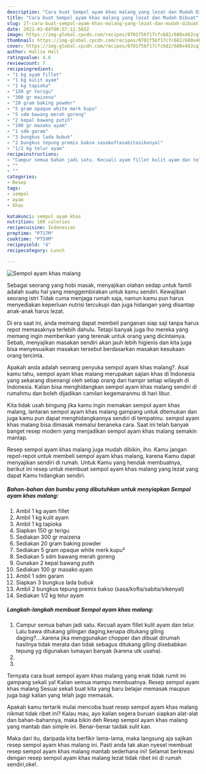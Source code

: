 ```yaml
---
description: "Cara buat Sempol ayam khas malang yang lezat dan Mudah Dibuat"
title: "Cara buat Sempol ayam khas malang yang lezat dan Mudah Dibuat"
slug: 27-cara-buat-sempol-ayam-khas-malang-yang-lezat-dan-mudah-dibuat
date: 2021-03-04T06:57:12.565Z
image: https://img-global.cpcdn.com/recipes/0701f5bf17cfc682/680x482cq70/sempol-ayam-khas-malang-foto-resep-utama.jpg
thumbnail: https://img-global.cpcdn.com/recipes/0701f5bf17cfc682/680x482cq70/sempol-ayam-khas-malang-foto-resep-utama.jpg
cover: https://img-global.cpcdn.com/recipes/0701f5bf17cfc682/680x482cq70/sempol-ayam-khas-malang-foto-resep-utama.jpg
author: Hallie Hall
ratingvalue: 4.6
reviewcount: 7
recipeingredient:
- "1 kg ayam fillet"
- "1 kg kulit ayam"
- "1 kg tapioka"
- "150 gr terigu"
- "300 gr maizena"
- "20 gram baking powder"
- "5 gram opaque white merk kupu"
- "5 sdm bawang merah goreng"
- "2 kepal bawang putih"
- "100 gr masako ayam"
- "1 sdm garam"
- "3 bungkus lada bubuk"
- "2 bungkus tepung premix bakso sasakoftasabitasikenyal"
- "1/2 kg telur ayam"
recipeinstructions:
- "Campur semua bahan jadi satu. Kecuali ayam fillet kulit ayam dan telur. Lalu bawa ditukang gilingan daging,kenapa ditukang giling daging?....karena jika menggunakan chopper dan dibuat dirumah hasilnya tidak merata dan tidak sebagus ditukang giling disebabkan tepung yg digunakan lumayan banyak (karena utk usaha)."
- ""
- ""
categories:
- Resep
tags:
- sempol
- ayam
- khas

katakunci: sempol ayam khas 
nutrition: 189 calories
recipecuisine: Indonesian
preptime: "PT17M"
cooktime: "PT59M"
recipeyield: "4"
recipecategory: Lunch

---
```



![Sempol ayam khas malang](https://img-global.cpcdn.com/recipes/0701f5bf17cfc682/680x482cq70/sempol-ayam-khas-malang-foto-resep-utama.jpg)

Sebagai seorang yang hobi masak, menyajikan olahan sedap untuk famili adalah suatu hal yang menggembirakan untuk kamu sendiri. Kewajiban seorang istri Tidak cuma menjaga rumah saja, namun kamu pun harus menyediakan keperluan nutrisi tercukupi dan juga hidangan yang disantap anak-anak harus lezat.

Di era  saat ini, anda memang dapat membeli panganan siap saji tanpa harus repot memasaknya terlebih dahulu. Tetapi banyak juga lho mereka yang memang ingin memberikan yang terenak untuk orang yang dicintainya. Sebab, menyajikan masakan sendiri akan jauh lebih higienis dan kita juga bisa menyesuaikan masakan tersebut berdasarkan masakan kesukaan orang tercinta. 



Apakah anda adalah seorang penyuka sempol ayam khas malang?. Asal kamu tahu, sempol ayam khas malang merupakan sajian khas di Indonesia yang sekarang disenangi oleh setiap orang dari hampir setiap wilayah di Indonesia. Kalian bisa menghidangkan sempol ayam khas malang sendiri di rumahmu dan boleh dijadikan camilan kegemaranmu di hari libur.

Kita tidak usah bingung jika kamu ingin memakan sempol ayam khas malang, lantaran sempol ayam khas malang gampang untuk ditemukan dan juga kamu pun dapat menghidangkannya sendiri di tempatmu. sempol ayam khas malang bisa dimasak memalui beraneka cara. Saat ini telah banyak banget resep modern yang menjadikan sempol ayam khas malang semakin mantap.

Resep sempol ayam khas malang juga mudah dibikin, lho. Kamu jangan repot-repot untuk membeli sempol ayam khas malang, karena Kamu dapat menyajikan sendiri di rumah. Untuk Kamu yang hendak membuatnya, berikut ini resep untuk membuat sempol ayam khas malang yang lezat yang dapat Kamu hidangkan sendiri.

<!--inarticleads1-->

##### Bahan-bahan dan bumbu yang dibutuhkan untuk menyiapkan Sempol ayam khas malang:

1. Ambil 1 kg ayam fillet
1. Ambil 1 kg kulit ayam
1. Ambil 1 kg tapioka
1. Siapkan 150 gr terigu
1. Sediakan 300 gr maizena
1. Sediakan 20 gram baking powder
1. Sediakan 5 gram opaque white merk kupu²
1. Sediakan 5 sdm bawang merah goreng
1. Gunakan 2 kepal bawang putih
1. Sediakan 100 gr masako ayam
1. Ambil 1 sdm garam
1. Siapkan 3 bungkus lada bubuk
1. Ambil 2 bungkus tepung premix bakso (sasa/kofta/sabita/sikenyal)
1. Sediakan 1/2 kg telur ayam




<!--inarticleads2-->

##### Langkah-langkah membuat Sempol ayam khas malang:

1. Campur semua bahan jadi satu. Kecuali ayam fillet kulit ayam dan telur. Lalu bawa ditukang gilingan daging,kenapa ditukang giling daging?....karena jika menggunakan chopper dan dibuat dirumah hasilnya tidak merata dan tidak sebagus ditukang giling disebabkan tepung yg digunakan lumayan banyak (karena utk usaha).
1. 
1. 




Ternyata cara buat sempol ayam khas malang yang enak tidak rumit ini gampang sekali ya! Kalian semua mampu membuatnya. Resep sempol ayam khas malang Sesuai sekali buat kita yang baru belajar memasak maupun juga bagi kalian yang telah jago memasak.

Apakah kamu tertarik mulai mencoba buat resep sempol ayam khas malang nikmat tidak ribet ini? Kalau mau, ayo kalian segera buruan siapkan alat-alat dan bahan-bahannya, maka bikin deh Resep sempol ayam khas malang yang mantab dan simple ini. Benar-benar taidak sulit kan. 

Maka dari itu, daripada kita berfikir lama-lama, maka langsung aja sajikan resep sempol ayam khas malang ini. Pasti anda tak akan nyesel membuat resep sempol ayam khas malang mantab sederhana ini! Selamat berkreasi dengan resep sempol ayam khas malang lezat tidak ribet ini di rumah sendiri,oke!.


